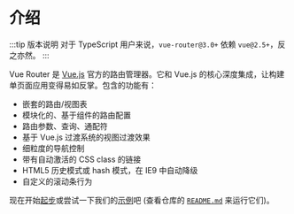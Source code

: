 # 介绍

:::tip 版本说明
对于 TypeScript 用户来说，`vue-router@3.0+` 依赖 `vue@2.5+`，反之亦然。
:::

Vue Router 是 [Vue.js](http://cn.vuejs.org) 官方的路由管理器。它和 Vue.js 的核心深度集成，让构建单页面应用变得易如反掌。包含的功能有：

- 嵌套的路由/视图表
- 模块化的、基于组件的路由配置
- 路由参数、查询、通配符
- 基于 Vue.js 过渡系统的视图过渡效果
- 细粒度的导航控制
- 带有自动激活的 CSS class 的链接
- HTML5 历史模式或 hash 模式，在 IE9 中自动降级
- 自定义的滚动条行为

现在开始[起步](./guide/)或尝试一下我们的[示例](https://github.com/vuejs/vue-router/tree/dev/examples)吧 (查看仓库的 [`README.md`](https://github.com/vuejs/vue-router/) 来运行它们)。
